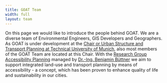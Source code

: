 ```yaml
---
title: GOAT Team
width: full
layout: team
---
```


On this page we would like to introduce the people behind GOAT. We are a diverse team of Environmental Engineers, GIS Developers and Geographers. As GOAT is under development at the [Chair or Urban Structure and Transport Planning at Technical University of Munich](https://www.bgu.tum.de/en/sv/homepage/), also most members of the GOAT Team are located at this Chair. With the [Research Group Accessibility Planning](https://www.bgu.tum.de/sv/research-group-accessibility-planning/) managed by [Dr.-Ing. Benjamin Büttner](mailto:benjamin.buettner@tum.de) we aim to support integrated land-use and transport planning by means of accessibility - a concept, which has been proven to enhance quality of life and sustainability in our cities. 
